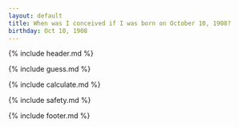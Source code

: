 ```yaml
---
layout: default
title: When was I conceived if I was born on October 10, 1908?
birthday: Oct 10, 1908
---
```


{% include header.md %}

{% include guess.md %}

{% include calculate.md %}

{% include safety.md %}

{% include footer.md %}



